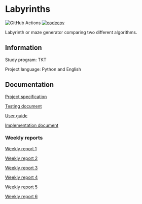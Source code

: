 # Labyrinths
![GitHub Actions](https://github.com/Siihi/Labyrinths_tira//workflows/CI/badge.svg)
[![codecov](https://codecov.io/gh/Siihi/Labyrinths_tira/branch/main/graph/badge.svg?token=5YRqisc03R)](https://codecov.io/gh/Siihi/Labyrinths_tira)

Labyrinth or maze generator comparing two different algorithms.

## Information
Study program: TKT

Project language: Python and English

## Documentation

[Project specification](https://github.com/Siihi/Labyrinths_tira/blob/main/documentation/project_specification.md)

[Testing document](https://github.com/Siihi/Labyrinths_tira/blob/main/documentation/testing_document.md)

[User guide](https://github.com/Siihi/Labyrinths_tira/blob/main/documentation/user_guide.md)

[Implementation document](https://github.com/Siihi/Labyrinths_tira/blob/main/documentation/implementation_document.md)

### Weekly reports

[Weekly report 1](https://github.com/Siihi/Labyrinths_tira/blob/main/documentation/weekly_report_1.md)

[Weekly report 2](https://github.com/Siihi/Labyrinths_tira/blob/main/documentation/weekly_report_2.md)

[Weekly report 3](https://github.com/Siihi/Labyrinths_tira/blob/main/documentation/weekly_report_3.md)

[Weekly report 4](https://github.com/Siihi/Labyrinths_tira/blob/main/documentation/weekly_report_4.md)

[Weekly report 5](https://github.com/Siihi/Labyrinths_tira/blob/main/documentation/weekly_report_5.md)

[Weekly report 6](https://github.com/Siihi/Labyrinths_tira/blob/main/documentation/weekly_report_6.md)
